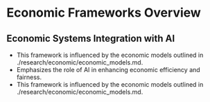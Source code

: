 # Economic Frameworks Overview
## Economic Systems Integration with AI
- This framework is influenced by the economic models outlined in ./research/economic/economic_models.md.
- Emphasizes the role of AI in enhancing economic efficiency and fairness.
- This framework is influenced by the economic models outlined in ./research/economic/economic_models.md.
